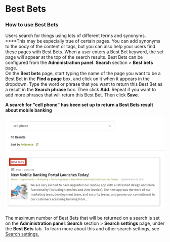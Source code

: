 # Best Bets

### **How to use Best Bets**

Users search for things using lots of different terms and synonyms. ****This may be especially true of certain pages. You can add synonyms to the body of the content or tags, but you can also help your users find these pages with Best Bets. When a user enters a Best Bet keyword, the set page will appear at the top of the search results. Best Bets can be configured from the **Administration panel**: **Search** section &gt; **Best bets** page.  
On the **Best bets** page, start typing the name of the page you want to be a Best Bet in the **Find a page** box, and click on it when it appears in the dropdown. Type the word or phrase that you want to return this Best Bet as a result in the **Search phrase** box. Then click **Add**. Repeat if you want to add more phrases that will return this Best Bet. Then click **Save**.  
  
**A search for "cell phone" has been set up to return a Best Bets result about mobile banking**

![](../../.gitbook/assets/1%20%28115%29.jpg)

The maximum number of Best Bets that will be returned on a search is set on the **Administration panel**: **Search** section &gt; **Search settings** page, under the **Best Bets** tab. To learn more about this and other search settings, see [Search settings.](untitled-10.md)

